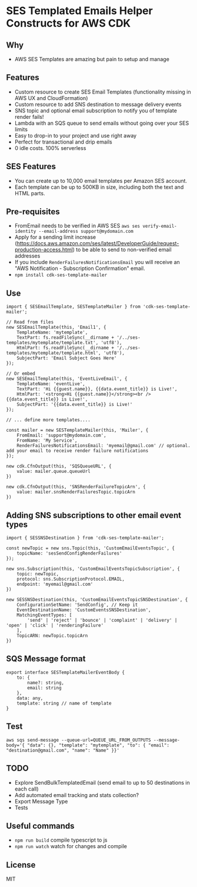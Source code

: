 # SES Templated Emails Helper Constructs for AWS CDK

## Why 
- AWS SES Templates are amazing but pain to setup and manage

## Features 
- Custom resource to create SES Email Templates (functionality missing in AWS UX and CloudFormation)
- Custom resource to add SNS destination to message delivery events
- SNS topic and optional email subscription to notify you of template render fails!
- Lambda with an SQS queue to send emails without going over your SES limits
- Easy to drop-in to your project and use right away
- Perfect for transactional and drip emails 
- 0 idle costs. 100% serverless

## SES Features
- You can create up to 10,000 email templates per Amazon SES account.
- Each template can be up to 500KB in size, including both the text and HTML parts.

## Pre-requisites
- FromEmail needs to be verified in AWS SES `aws ses verify-email-identity --email-address support@mydomain.com`
- Apply for a sending limit increase (https://docs.aws.amazon.com/ses/latest/DeveloperGuide/request-production-access.html) to be able to send to non-verified email addresses
- If you include `RenderFailuresNotificationsEmail` you will receive an "AWS Notification - Subscription Confirmation" email. 
- `npm install cdk-ses-template-mailer`

## Use

```
import { SESEmailTemplate, SESTemplateMailer } from 'cdk-ses-template-mailer';

// Read from files
new SESEmailTemplate(this, 'Email1', {
    TemplateName: 'mytemplate',
    TextPart: fs.readFileSync(__dirname + '/../ses-templates/mytemplate/template.txt', 'utf8'),
    HtmlPart: fs.readFileSync(__dirname + '/../ses-templates/mytemplate/template.html', 'utf8'),
    SubjectPart: 'Email Subject Goes Here'
});

// Or embed
new SESEmailTemplate(this, 'EventLiveEmail', {
    TemplateName: 'eventLive',
    TextPart: 'Hi {{guest.name}}, {{data.event_title}} is Live!',
    HtmlPart: '<strong>Hi {{guest.name}}</strong><br />{{data.event_title}} is Live!',
    SubjectPart: '{{data.event_title}} is Live!'
});

// ... define more templates....

const mailer = new SESTemplateMailer(this, 'Mailer', {
    FromEmail: 'support@mydomain.com',
    FromName: 'My Service',
    RenderFailuresNotificationsEmail: 'myemail@gmail.com' // optional. add your email to receive render failure notifications
});

new cdk.CfnOutput(this, 'SQSQueueURL', {
    value: mailer.queue.queueUrl
})

new cdk.CfnOutput(this, 'SNSRenderFailureTopicArn', {
    value: mailer.snsRenderFailuresTopic.topicArn
})

```

## Adding SNS subscriptions to other email event types
```
import { SESSNSDestination } from 'cdk-ses-template-mailer';

const newTopic = new sns.Topic(this, 'CustomEmailEventsTopic', {
    topicName: 'sesSendConfigRenderFailures'
});

new sns.Subscription(this, 'CustomEmailEventsTopicSubscription', {
    topic: newTopic,
    protocol: sns.SubscriptionProtocol.EMAIL,
    endpoint: 'myemail@gmail.com'
})

new SESSNSDestination(this, 'CustomEmailEventsTopicSNSDestination', {
    ConfigurationSetName: 'SendConfig', // Keep it
    EventDestinationName: 'CustomEventsSNSDestination',
    MatchingEventTypes: [
        'send' | 'reject' | 'bounce' | 'complaint' | 'delivery' | 'open' | 'click' | 'renderingFailure'
    ],
    TopicARN: newTopic.topicArn
})
```

## SQS Message format
```
export interface SESTemplateMailerEventBody {
    to: {
        name?: string,
        email: string
    },
    data: any,
    template: string // name of template
}
```

## Test

```
aws sqs send-message --queue-url=QUEUE_URL_FROM_OUTPUTS --message-body='{ "data": {}, "template": "mytemplate", "to": { "email": "destination@gmail.com", "name": "Name" }}'
```

## TODO 
- Explore SendBulkTemplatedEmail (send email to up to 50 destinations in each call)
- Add automated email tracking and stats collection?
- Export Message Type
- Tests

## Useful commands

 * `npm run build`   compile typescript to js
 * `npm run watch`   watch for changes and compile

## License
MIT
